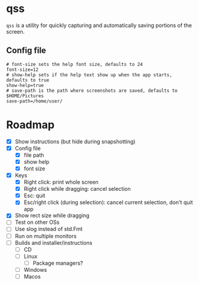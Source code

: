 # qss

`qss` is a utility for quickly capturing and automatically saving portions of the screen.

## Config file

```
# font-size sets the help font size, defaults to 24
font-size=12
# show-help sets if the help text show up when the app starts, defaults to true
show-help=true
# save-path is the path where screenshots are saved, defaults to $HOME/Pictures
save-path=/home/user/
```

# Roadmap

- [x] Show instructions (but hide during snapshotting)
- [x] Config file
  - [x] file path
  - [x] show help
  - [x] font size
- [x] Keys
  - [x] Right click: print whole screen
  - [x] Right click while dragging: cancel selection
  - [x] Esc: quit
  - [x] Esc/right click (during selection): cancel current selection, don't quit app
- [x] Show rect size while dragging
- [ ] Test on other OSs
- [ ] Use slog instead of std.Fmt
- [ ] Run on multiple monitors
- [ ] Builds and installer/instructions
  - [ ] CD
  - [ ] Linux
    - [ ] Package managers?
  - [ ] Windows
  - [ ] Macos
